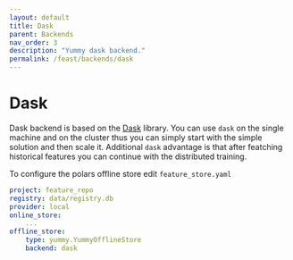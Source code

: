 ```yaml
---
layout: default
title: Dask
parent: Backends
nav_order: 3
description: "Yummy dask backend."
permalink: /feast/backends/dask
---
```


# Dask

Dask backend is based on the [Dask](https://www.dask.org/) library.
You can use `dask` on the single machine and on the cluster thus you can
simply start with the simple solution and then scale it.
Additional `dask` advantage is that after featching historical features you can 
continue with the distributed training. 

To configure the polars offline store edit `feature_store.yaml`
```yaml
project: feature_repo
registry: data/registry.db
provider: local
online_store:
    ...
offline_store:
    type: yummy.YummyOfflineStore
    backend: dask
```


